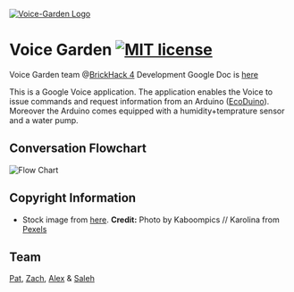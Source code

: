 [![Voice-Garden Logo](https://github.com/SweetmanTech/brick-hack-voice-garden/blob/master/photo-192x192.jpg?raw=true)](https://github.com/SweetmanTech/brick-hack-voice-garden)


# Voice Garden [![MIT license](https://img.shields.io/badge/license-MIT-lightgrey.svg)](https://raw.githubusercontent.com/SweetmanTech/brick-hack-voice-garden/master/LICENSE)

Voice Garden team @[BrickHack 4](https://brickhack.io/)
Development Google Doc is [here](https://docs.google.com/document/d/17A3qvEIXEAEWF4IlBtXKWe8o2696Y7JVG5GbErC8sJk/edit) 

This is a Google Voice application. The application enables the Voice to issue commands and request information from an Arduino ([EcoDuino](https://www.dfrobot.com/product-641.html)). Moreover the Arduino comes equipped with a humidity+temprature sensor and a water pump.


## Conversation Flowchart
![Flow Chart](https://github.com/SweetmanTech/brick-hack-voice-garden/blob/master/flow.png?raw=true)




## Copyright Information
* Stock image from [here](https://www.pexels.com/photo/watering-plants-with-a-watering-can-6442/). **Credit:** Photo by Kaboompics // Karolina from [Pexels](https://www.pexels.com/photo/watering-plants-with-a-watering-can-6442/)

## Team
[Pat](https://github.com/SweetmanTech), [Zach](https://github.com/BronxBombers), [Alex](https://github.com/alex9jk) & [Saleh](https://github.com/qirh)